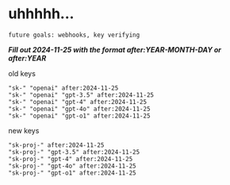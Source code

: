 # uhhhhh...

`future goals: webhooks, key verifying`



***Fill out 2024-11-25 with the format after:YEAR-MONTH-DAY or after:YEAR***

old keys
```
"sk-" "openai" after:2024-11-25
"sk-" "openai" "gpt-3.5" after:2024-11-25
"sk-" "openai" "gpt-4" after:2024-11-25
"sk-" "openai" "gpt-4o" after:2024-11-25
"sk-" "openai" "gpt-o1" after:2024-11-25
```

new keys
```
"sk-proj-" after:2024-11-25
"sk-proj-" "gpt-3.5" after:2024-11-25
"sk-proj-" "gpt-4" after:2024-11-25
"sk-proj-" "gpt-4o" after:2024-11-25
"sk-proj-" "gpt-o1" after:2024-11-25
```
